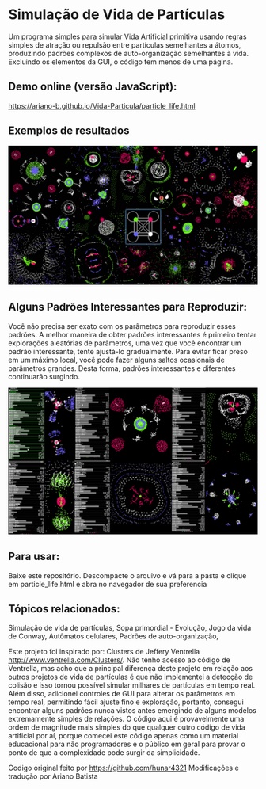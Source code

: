 # Simulação de Vida de Partículas
Um programa simples para simular Vida Artificial primitiva usando regras simples de atração ou repulsão entre partículas semelhantes a átomos, produzindo padrões complexos de auto-organização semelhantes à vida. Excluindo os elementos da GUI, o código tem menos de uma página.

Demo online (versão JavaScript):
-------------
https://ariano-b.github.io/Vida-Particula/particle_life.html

Exemplos de resultados
--------------------------------------------------------
![](images/big_pic.jpg)

Alguns Padrões Interessantes para Reproduzir:
-------------------------------------
Você não precisa ser exato com os parâmetros para reproduzir esses padrões. A melhor maneira de obter padrões interessantes é primeiro tentar explorações aleatórias de parâmetros, uma vez que você encontrar um padrão interessante, tente ajustá-lo gradualmente. Para evitar ficar preso em um máximo local, você pode fazer alguns saltos ocasionais de parâmetros grandes. Desta forma, padrões interessantes e diferentes continuarão surgindo.

![](images/some_patterns.jpg)

Para usar:
------------
Baixe este repositório. Descompacte o arquivo e vá para a pasta e clique em particle_life.html e abra no navegador de sua preferencia

Tópicos relacionados:
--------------------
Simulação de vida de partículas,
Sopa primordial - Evolução,
Jogo da vida de Conway,
Autômatos celulares,
Padrões de auto-organização,

Este projeto foi inspirado por: Clusters de Jeffery Ventrella http://www.ventrella.com/Clusters/. Não tenho acesso ao código de Ventrella, mas acho que a principal diferença deste projeto em relação aos outros projetos de vida de partículas é que não implementei a detecção de colisão e isso tornou possível simular milhares de partículas em tempo real. Além disso, adicionei controles de GUI para alterar os parâmetros em tempo real, permitindo fácil ajuste fino e exploração, portanto, consegui encontrar alguns padrões nunca vistos antes emergindo de alguns modelos extremamente simples de relações.
O código aqui é provavelmente uma ordem de magnitude mais simples do que qualquer outro código de vida artificial por aí, porque comecei este código apenas como um material educacional para não programadores e o público em geral para provar o ponto de que a complexidade pode surgir da simplicidade.

Codigo original feito por https://github.com/hunar4321
Modificações e tradução por Ariano Batista
